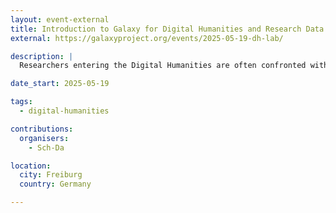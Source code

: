 ```yaml
---
layout: event-external
title: Introduction to Galaxy for Digital Humanities and Research Data Management
external: https://galaxyproject.org/events/2025-05-19-dh-lab/

description: |
  Researchers entering the Digital Humanities are often confronted with high software costs, a lack of programming skills, and limited computing resources. So, how can efficient and good scientific practice be achieved including good research data management?

date_start: 2025-05-19

tags:
  - digital-humanities

contributions:
  organisers:
    - Sch-Da

location:
  city: Freiburg
  country: Germany

---
```

